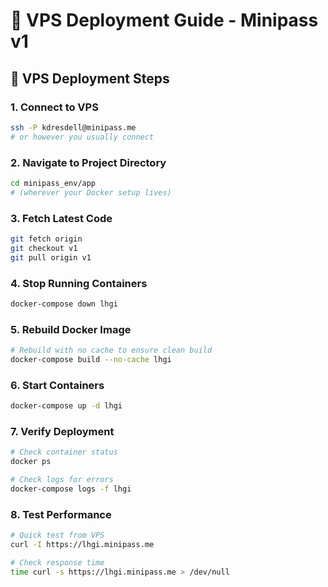 # 🚀 VPS Deployment Guide - Minipass v1

## 🔧 VPS Deployment Steps

### 1. **Connect to VPS**
```bash
ssh -P kdresdell@minipass.me
# or however you usually connect
```

### 2. **Navigate to Project Directory**
```bash
cd minipass_env/app
# (wherever your Docker setup lives)
```


### 3. **Fetch Latest Code**
```bash
git fetch origin
git checkout v1
git pull origin v1
```

### 4. **Stop Running Containers**
```bash
docker-compose down lhgi
```


### 5. **Rebuild Docker Image**
```bash
# Rebuild with no cache to ensure clean build
docker-compose build --no-cache lhgi
```

### 6. **Start Containers**
```bash
docker-compose up -d lhgi
```

### 7. **Verify Deployment**
```bash
# Check container status
docker ps

# Check logs for errors
docker-compose logs -f lhgi
```

### 8. **Test Performance**
```bash
# Quick test from VPS
curl -I https://lhgi.minipass.me

# Check response time
time curl -s https://lhgi.minipass.me > /dev/null
```
